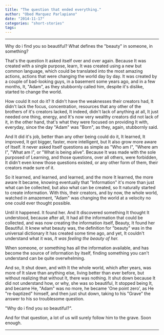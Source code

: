 ```yaml
---
title: "The question that ended everything."
author: "Obed Marquez Parlapiano"
date: "2014-11-17"
categories: "short-stories"
tags:
---
```


* * *

Why do i find you so beautiful? What defines the "beauty" in someone, in something?

That's the question It asked itself over and over again. Because It was created with a single purpose, learn, It was created using a new but common language, which could be translated into the most amazing actions, actions that were changing the world day by day. It was created by a couple of bad-looking guys, in a basement some years ago, and in a few months, It, "Adam", as they stubbornly called him, despite it's dislike, started to change the world. 

How could It not do it? It didn't have the weaknesses their creators had, It didn't lack the focus, concentration, resources that any other of the brothers of it's creators lacked, It indeed, didn't lack of anything at all, It just needed one thing, energy, and It's now very wealthy creators did not lack of it, in the other hand, that's what they were focused on providing It with, everyday, since the day "Adam" was "Born", as they, again, stubbornly said.

And It did it's job, better than any other being could do it, It learned, It improved, It got bigger, faster, more intelligent, but It also grow more aware of Itself. It never asked Itself questions as simple as "Who am I", "Where am I", "What am I", or "What is being alive". Because It was made with the sole purposed of Learning, and those questions, over all others, were forbidden, It didn't even knew those questions existed, or any other form of them, their creators made sure of it.

So it learned, and learned, and learned, and the more It learned, the more aware It became, knowing eventually that "Information" it's more than just what can be collected, but also what can be created, so It naturally started to create information. With this, their creators, and by now, the whole world, watched in amazement, "Adam" was changing the world at a velocity no one could ever thought possible.

Until it happened. It found her. And It discovered something It thought It understood, because after all, It had all the information that could be collected, and was now creating the information itself, Beauty, It found her Beautiful. It knew what beauty was, the definition for "beauty" was in the universal dictionary It has created some time ago, and yet, It couldn't understand what it was, _It was feeling the beauty of her._

When someone, or something has all the information available, and has become the source of information by itself, finding something you can't understand can be quite overwhelming.

And so, It shut down, and with It the whole world, which after years, was more of It slave than anything else, living better than ever before, but without realizing that without It, there was nothing. It shut down because It did not understand how, or why, she was so beautiful, It stopped being It, and became He, "Adam" was no more, he became 'One point zero', as He "re-baptized" himself, and then just shut down, taking to his "Grave" the answer to his so troublesome question.

"Why do i find you so beautiful?".

And for that question, a lot of us will surely follow him to the grave. Soon enough.

* * *
